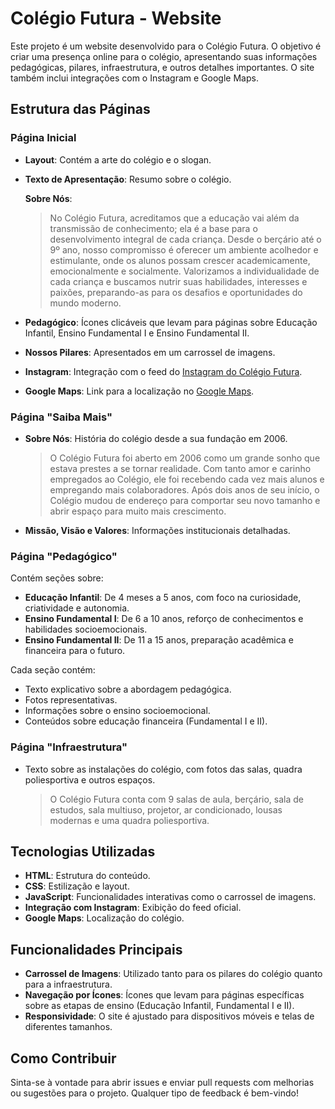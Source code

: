 # Colégio Futura - Website

Este projeto é um website desenvolvido para o Colégio Futura. O objetivo é criar uma presença online para o colégio, apresentando suas informações pedagógicas, pilares, infraestrutura, e outros detalhes importantes. O site também inclui integrações com o Instagram e Google Maps.

## Estrutura das Páginas

### Página Inicial

- **Layout**: Contém a arte do colégio e o slogan.
- **Texto de Apresentação**: Resumo sobre o colégio.
  
  **Sobre Nós**:
  > No Colégio Futura, acreditamos que a educação vai além da transmissão de conhecimento; ela é a base para o desenvolvimento integral de cada criança. Desde o berçário até o 9º ano, nosso compromisso é oferecer um ambiente acolhedor e estimulante, onde os alunos possam crescer academicamente, emocionalmente e socialmente. Valorizamos a individualidade de cada criança e buscamos nutrir suas habilidades, interesses e paixões, preparando-as para os desafios e oportunidades do mundo moderno.

- **Pedagógico**: Ícones clicáveis que levam para páginas sobre Educação Infantil, Ensino Fundamental I e Ensino Fundamental II.
- **Nossos Pilares**: Apresentados em um carrossel de imagens.
- **Instagram**: Integração com o feed do [Instagram do Colégio Futura](https://www.instagram.com/futura_colegio?igsh=a3B6Ymt5NTY5NXNk&utm_source=qr).
- **Google Maps**: Link para a localização no [Google Maps](https://maps.app.goo.gl/avLdLfQysw9xbZGf9).

### Página "Saiba Mais"

- **Sobre Nós**: História do colégio desde a sua fundação em 2006.
  
  > O Colégio Futura foi aberto em 2006 como um grande sonho que estava prestes a se tornar realidade. Com tanto amor e carinho empregados ao Colégio, ele foi recebendo cada vez mais alunos e empregando mais colaboradores. Após dois anos de seu início, o Colégio mudou de endereço para comportar seu novo tamanho e abrir espaço para muito mais crescimento.

- **Missão, Visão e Valores**: Informações institucionais detalhadas.

### Página "Pedagógico"

Contém seções sobre:

- **Educação Infantil**: De 4 meses a 5 anos, com foco na curiosidade, criatividade e autonomia.
- **Ensino Fundamental I**: De 6 a 10 anos, reforço de conhecimentos e habilidades socioemocionais.
- **Ensino Fundamental II**: De 11 a 15 anos, preparação acadêmica e financeira para o futuro.

Cada seção contém:

- Texto explicativo sobre a abordagem pedagógica.
- Fotos representativas.
- Informações sobre o ensino socioemocional.
- Conteúdos sobre educação financeira (Fundamental I e II).

### Página "Infraestrutura"

- Texto sobre as instalações do colégio, com fotos das salas, quadra poliesportiva e outros espaços.
  
  > O Colégio Futura conta com 9 salas de aula, berçário, sala de estudos, sala multiuso, projetor, ar condicionado, lousas modernas e uma quadra poliesportiva.

## Tecnologias Utilizadas

- **HTML**: Estrutura do conteúdo.
- **CSS**: Estilização e layout.
- **JavaScript**: Funcionalidades interativas como o carrossel de imagens.
- **Integração com Instagram**: Exibição do feed oficial.
- **Google Maps**: Localização do colégio.

## Funcionalidades Principais

- **Carrossel de Imagens**: Utilizado tanto para os pilares do colégio quanto para a infraestrutura.
- **Navegação por Ícones**: Ícones que levam para páginas específicas sobre as etapas de ensino (Educação Infantil, Fundamental I e II).
- **Responsividade**: O site é ajustado para dispositivos móveis e telas de diferentes tamanhos.

## Como Contribuir

Sinta-se à vontade para abrir issues e enviar pull requests com melhorias ou sugestões para o projeto. Qualquer tipo de feedback é bem-vindo!


